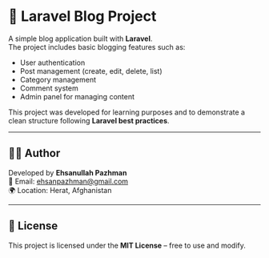 # 📝 Laravel Blog Project

A simple blog application built with **Laravel**.  
The project includes basic blogging features such as:

- User authentication
- Post management (create, edit, delete, list)
- Category management
- Comment system
- Admin panel for managing content

This project was developed for learning purposes and to demonstrate a clean structure following **Laravel best practices**.

---

## 👨‍💻 Author
Developed by **Ehsanullah Pazhman**  
📧 Email: ehsanpazhman@gmail.com  
🌍 Location: Herat, Afghanistan

---

## 📌 License
This project is licensed under the **MIT License** – free to use and modify.
